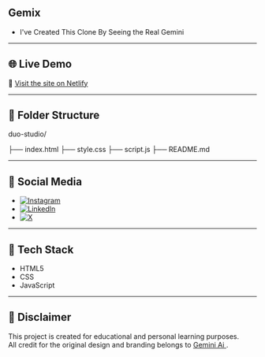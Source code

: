 ## Gemix


- I've Created This Clone By Seeing the Real Gemini

---

## 🌐 Live Demo

🔗 [Visit the site on Netlify](https://gemini-ai-dt.netlify.app/)

---

## 📂 Folder Structure

duo-studio/


├── index.html
├── style.css
├── script.js
├── README.md




---

## 📱 Social Media

- [![Instagram](https://img.shields.io/badge/Instagram-%23E4405F.svg?logo=Instagram&logoColor=white)](https://instagram.com/durgesh_tripathi2580)  
- [![LinkedIn](https://img.shields.io/badge/LinkedIn-%230077B5.svg?logo=linkedin&logoColor=white)](https://linkedin.com/in/tripathi_durgesh) 
- [![X](https://img.shields.io/badge/X-black.svg?logo=X&logoColor=white)](https://x.com/DURGESHTRI2580)


---

## 🚀 Tech Stack

- HTML5  
- CSS  
- JavaScript  

---


## 📜 Disclaimer

This project is created for educational and personal learning purposes.  
All credit for the original design and branding belongs to [Gemini Ai ](https://gemini.google.com/app).

